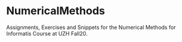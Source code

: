 # NumericalMethods
Assignments, Exercises and Snippets for the Numerical Methods for Informatis Course at UZH Fall20.
